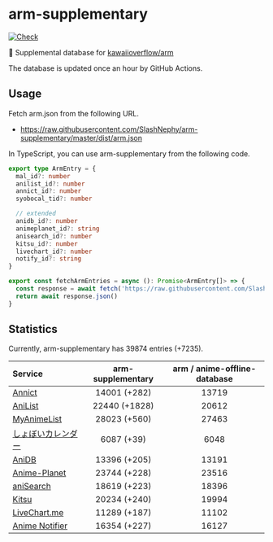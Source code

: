 # arm-supplementary

[![Check](https://github.com/SlashNephy/arm-supplementary/actions/workflows/check-node.yml/badge.svg)](https://github.com/SlashNephy/arm-supplementary/actions/workflows/check-node.yml)

💊 Supplemental database for [kawaiioverflow/arm](https://github.com/kawaiioverflow/arm)

The database is updated once an hour by GitHub Actions.

## Usage

Fetch arm.json from the following URL.

- https://raw.githubusercontent.com/SlashNephy/arm-supplementary/master/dist/arm.json

In TypeScript, you can use arm-supplementary from the following code.

```TypeScript
export type ArmEntry = {
  mal_id?: number
  anilist_id?: number
  annict_id?: number
  syobocal_tid?: number

  // extended
  anidb_id?: number
  animeplanet_id?: string
  anisearch_id?: number
  kitsu_id?: number
  livechart_id?: number
  notify_id?: string
}

export const fetchArmEntries = async (): Promise<ArmEntry[]> => {
  const response = await fetch('https://raw.githubusercontent.com/SlashNephy/arm-supplementary/master/dist/arm.json')
  return await response.json()
}
```

## Statistics

Currently, arm-supplementary has 39874 entries (+7235).

| Service                                     | arm-supplementary | arm / anime-offline-database |
| :------------------------------------------ | :---------------: | :--------------------------: |
| [Annict](https://annict.com)                |   14001 (+282)    |            13719             |
| [AniList](https://anilist.co)               |   22440 (+1828)   |            20612             |
| [MyAnimeList](https://myanimelist.net)      |   28023 (+560)    |            27463             |
| [しょぼいカレンダー](https://cal.syoboi.jp) |    6087 (+39)     |             6048             |
| [AniDB](https://anidb.net)                  |   13396 (+205)    |            13191             |
| [Anime-Planet](https://anime-planet.com)    |   23744 (+228)    |            23516             |
| [aniSearch](https://anisearch.com)          |   18619 (+223)    |            18396             |
| [Kitsu](https://kitsu.io)                   |   20234 (+240)    |            19994             |
| [LiveChart.me](https://livechart.me)        |   11289 (+187)    |            11102             |
| [Anime Notifier](https://notify.moe)        |   16354 (+227)    |            16127             |
